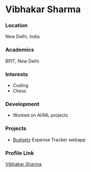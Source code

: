 # Vibhakar Sharma

### Location

New Delhi, India

### Academics

BPIT, New Delhi

### Interests

- Coding
- Chess

### Development

- Worked on AI/ML projects

### Projects

- [Budgety](https://github.com/vibhakar025/budgety) Expense Tracker webapp

### Profile Link

[Vibhakar Sharma](https://github.com/vibhakar025/)